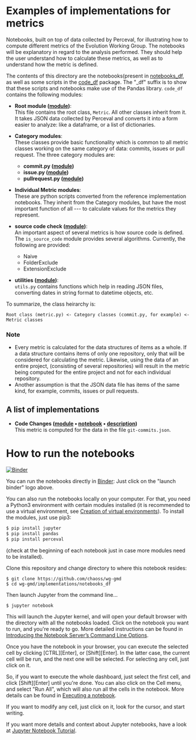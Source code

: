 # Examples of implementations for metrics

Notebooks, built on top of data collected by Perceval,
for illustrating how to compute different metrics of the Evolution Working Group. The notebooks will be explanatory in regard to the analysis performed. They should help the user understand how to calculate these metrics, as well as to understand how the metric is defined.

The contents of this directory are the notebooks(present in [notebooks_df](./notebooks_df/), as well as some scripts in the [code_df](./code_df/) package. The "_df" suffix is to show that these scripts and notebooks make use of the Pandas library. `code_df` contains the following modules:

- **Root module ([module](./code_df/metric.py))**:     
This file contains the root class, `Metric`. All other classes inherit from it. It takes JSON data collected by Perceval and converts it into a form easier to analyze: like a dataframe, or a list of dictionaries.  

- **Category modules**:  
These classes provide basic functionality which is common to all metric classes working on the same category of data: commits, issues or pull request.
The three category modules are:
    + **commit.py ([module](./code_df/commit.py))**
    + **issue.py ([module](./code_df/issue.py))**
    + **pullrequest.py ([module](./code_df/pullrequest.py))**

- **Individual Metric modules**:  
These are python scripts converted from the reference implementation notebooks. They inherit from the Category modules, but have the most important function of all --- to calculate values for the metrics they represent.   

- **source code check ([module](./code_df/is_source_code.py))**:  
An important aspect of several metrics is how source code is defined. The `is_source_code` module provides several algorithms. Currently, the following are provided:

    + Naive
    + FolderExclude
    + ExtensionExclude  

- **utilities ([module](./code_df/utils.py))**:  
    `utils.py` contains functions which help in reading JSON files, converting dates in string format to datetime objects, etc.

To summarize, the class heirarchy is:
```
Root class (metric.py) <- Category classes (commit.py, for example) <- Metric classes
```

### Note
- Every metric is calculated for the data structures of items as a whole. If a data structure contains items of only one repository, only that will be considered for calculating the metric. Likewise, using the data of an entire project, (consisting of several repositories) will result in the metric being computed for the entire project and not for each individual repository. 
- Another assumption is that the JSON data file has items of the same kind, for example, commits, issues or pull requests.
    
## A list of implementations
* **Code Changes ([module](./code_df/code_changes_git.py) • [notebook](./notebooks_df/code_changes_git.ipynb) • [description](https://github.com/chaoss/wg-evolution/blob/master/metrics/Code_Changes.md))**  
    This metric is computed for the data in the file `git-commits.json`.

# How to run the notebooks

[![Binder](https://mybinder.org/badge_logo.svg)](https://mybinder.org/v2/gh/chaoss/wg-gmd/master?filepath=implementations)

You can run the notebooks directly in [Binder](https://mybinder.org):
Just click on the "launch binder" logo above.

You can also run the notebooks locally on your computer.
For that, you need a Python3 environment with certain modules installed
(it is recommended to use a virtual environment,
  see [Creation of virtual environments](https://docs.python.org/3/library/venv.html)).
To install the modules, just use pip3:

```bash
$ pip install jupyter
$ pip install pandas
$ pip install perceval
```

(check at the beginning of each notebook just in case more modules need to be installed).

Clone this repository and change directory to where this notebook resides:

```
$ git clone https://github.com/chaoss/wg-gmd
$ cd wg-gmd/implementations/notebooks_df
```

Then launch Jupyter from the command line...

```
$ jupyter notebook
```

This will launch the Jupyter kernel, and will open your default browser
with the directory with all the notebooks loaded.
Click on the notebook you want to run, and you're ready to go.
More detailed instructions can be found in
[Introducing the Notebook Server’s Command Line Options](https://jupyter-notebook.readthedocs.io/en/stable/config.html).

Once you have the notebook in your browser, you can execute the selected cell
by clicking \[CTRL\]\[Enter\], or \[Shift\]\[Enter\]. In the latter case,
the current cell will be run, and the next one will be selected.
For selecting any cell, just click on it.

So, if you want to execute the whole dashboard, just select the first cell,
and click \[Shift\]\[Enter\] until you're done.
You can also click on the Cell menu, and select "Run All",
which will also run all the cells in the notebook.
More details can be found in [Executing a notebook](https://jupyter-notebook-beginner-guide.readthedocs.io/en/stable/execute.html#executing-a-notebook).

If you want to modify any cell, just click on it, look for the cursor,
and start writing.

If you want more details and context about Jupyter notebooks, have a look at
[Jupyter Notebook Tutorial](https://www.datacamp.com/community/tutorials/tutorial-jupyter-notebook).
